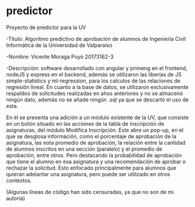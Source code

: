 # predictor
Proyecto de predictor para la UV

-Título: Algoritmo predictivo de aprobación de alumnos de Ingeniería Civil Informática de la Universidad de Valparaíso

-Nombre: Vicente Moraga Puyó 20173162-3

-Descripción: software desarrollado con angular y primeng en el frontend, nodeJS y express en el backend, además se utilizaron las liberías de JS simple-statistics y ml-regression, para los calculos de las relaciones de regresión lineal. En cuanto a la base de datos, se utilizaron exclusivamente respaldos de solicitudes realizadas en años anteriores y no se almacenó ningún dato, además no se añade ningún .sql ya que se descartó el uso de esta. 

En él se presenta una adición a un módulo existente de la UV, que consiste en un botón situado en las acciones de la tabla de inscripción de asignaturas, del módulo Modifica Inscripción. Este abre un pop-up, en el que se desglosa información, como el porcentaje de aprobación de la asignatura, las nota promedio de aprobación, la relación entre la cantidad de alumnos inscritos en una sección (paralelo) y el promedio de aprobación, entre otros. Pero destacando la probabilidad de aprobación que tiene el alumno en esa asignatura y una recomendación de aprobar o rechazar la solicitud. Esto enfocado principalmente para alumnos que quieran adelantar una asignatura, pero puede ser utilizado en otros contextos.

(Algunas líneas de código han sido censuradas, ya que no son de mi autoría)
